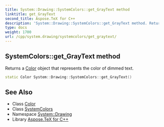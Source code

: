 ```yaml
---
title: System::Drawing::SystemColors::get_GrayText method
linktitle: get_GrayText
second_title: Aspose.TeX for C++
description: 'System::Drawing::SystemColors::get_GrayText method. Returns a Color object that represents the color of dimmed text in C++.'
type: docs
weight: 1700
url: /cpp/system.drawing/systemcolors/get_graytext/
---
```

## SystemColors::get_GrayText method


Returns a [Color](../../color/) object that represents the color of dimmed text.

```cpp
static Color System::Drawing::SystemColors::get_GrayText()
```

## See Also

* Class [Color](../../color/)
* Class [SystemColors](../)
* Namespace [System::Drawing](../../)
* Library [Aspose.TeX for C++](../../../)
